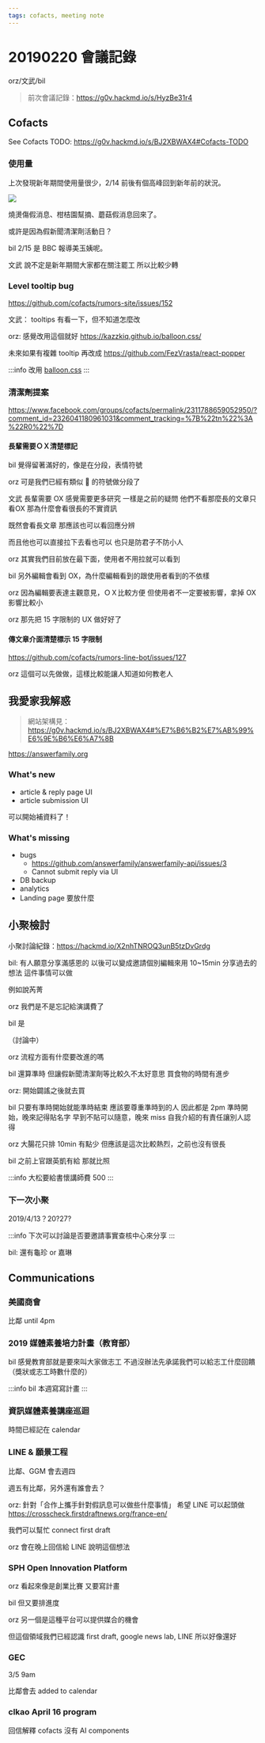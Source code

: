 ```yaml
---
tags: cofacts, meeting note
---
```


20190220 會議記錄
=====
 orz/文武/bil
 
> 前次會議記錄：https://g0v.hackmd.io/s/HyzBe31r4
> 

## Cofacts

See Cofacts TODO: https://g0v.hackmd.io/s/BJ2XBWAX4#Cofacts-TODO


### 使用量

上次發現新年期間使用量很少，2/14 前後有個高峰回到新年前的狀況。

![](https://g0vhackmd.blob.core.windows.net/g0v-hackmd-images/upload_45bac130142450ae1f6c9a714a1e594b)

燒燙傷假消息、柑桔園幫摘、蘑菇假消息回來了。

或許是因為假新聞清潔劑活動日？

bil
2/15 是 BBC 報導美玉姨呢。

文武
說不定是新年期間大家都在關注罷工
所以比較少轉


### Level tooltip bug
https://github.com/cofacts/rumors-site/issues/152

文武：
tooltips 有看一下，但不知道怎麼改

orz:
感覺改用這個就好
https://kazzkiq.github.io/balloon.css/

未來如果有複雜 tooltip 再改成
https://github.com/FezVrasta/react-popper

:::info
改用 [balloon.css](https://kazzkiq.github.io/balloon.css/)
:::

### 清潔劑提案

https://www.facebook.com/groups/cofacts/permalink/2311788659052950/?comment_id=2326041180961031&comment_tracking=%7B%22tn%22%3A%22R0%22%7D

#### 長輩需要ＯＸ清楚標記
    
bil
覺得留著滿好的，像是在分段，表情符號

orz
可是我們已經有類似 :raising_hand: 的符號做分段了

文武
長輩需要 OX 感覺需要更多研究
一樣是之前的疑問
他們不看那麼長的文章只看OX
那為什麼會看很長的不實資訊

既然會看長文章
那應該也可以看回應分辨

而且他也可以直接拉下去看也可以
也只是防君子不防小人

orz
其實我們目前放在最下面，使用者不用拉就可以看到

bil
另外編輯會看到 OX，為什麼編輯看到的跟使用者看到的不依樣

orz
因為編輯要表達主觀意見，ＯＸ比較方便
但使用者不一定要被影響，拿掉 OX 影響比較小

orz
那先把 15 字限制的 UX 做好好了

#### 傳文章介面清楚標示 15 字限制
https://github.com/cofacts/rumors-line-bot/issues/127

orz
這個可以先做做，這樣比較能讓人知道如何教老人

## 我愛家我解惑
> 網站架構見：https://g0v.hackmd.io/s/BJ2XBWAX4#%E7%B6%B2%E7%AB%99%E6%9E%B6%E6%A7%8B
>

https://answerfamily.org

### What's new
- article & reply page UI
- article submission UI

可以開始補資料了！

### What's missing
- bugs
    - https://github.com/answerfamily/answerfamily-api/issues/3
    - Cannot submit reply via UI
- DB backup
- analytics
- Landing page 要放什麼

## 小聚檢討

小聚討論紀錄：https://hackmd.io/X2nhTNROQ3unB5tzDvGrdg

bil:
有人願意分享滿感恩的
以後可以變成邀請個別編輯來用 10~15min 分享過去的想法
這件事情可以做

例如說芮菁

orz
我們是不是忘記給演講費了

bil
是

（討論中）

orz
流程方面有什麼要改進的嗎

bil
還算準時
但讓假新聞清潔劑等比較久不太好意思
買食物的時間有進步

orz:
開始闢謠之後就去買

bil
只要有準時開始就能準時結束
應該要尊重準時到的人
因此都是 2pm 準時開始，晚來記得貼名字
早到不貼可以隨意，晚來 miss 自我介紹的有責任讓別人認得

orz
大腸花只排 10min 有點少
但應該是這次比較熱烈，之前也沒有很長

bil
之前上官跟英凱有給
那就比照

:::info
大松要給書懷講師費 500
:::

### 下一次小聚

2019/4/13？20?27?

:::info
下次可以討論是否要邀請事實查核中心來分享
:::

bil:
還有龜珍 or 嘉琳

## Communications

### 美國商會
比鄰 until 4pm

### 2019 媒體素養培力計畫（教育部）
bil
感覺教育部就是要來叫大家做志工
不過沒辦法先承諾我們可以給志工什麼回饋（獎狀或志工時數什麼的）

:::info
bil 本週寫寫計畫
:::

### 資訊媒體素養講座巡迴

時間已經記在 calendar

### LINE & 願景工程
比鄰、GGM 會去週四

週五有比鄰，另外還有誰會去？

orz:
針對「合作上攜手針對假訊息可以做些什麼事情」
希望 LINE 可以起頭做
https://crosscheck.firstdraftnews.org/france-en/

我們可以幫忙 connect first draft

orz 會在晚上回信給 LINE 說明這個想法

### SPH Open Innovation Platform

orz
看起來像是創業比賽
又要寫計畫

bil
但又要排進度

orz
另一個是這種平台可以提供媒合的機會

但這個領域我們已經認識 first draft, google news lab, LINE 所以好像還好

### GEC
3/5 9am

比鄰會去
added to calendar

### clkao April 16 program

回信解釋 cofacts 沒有 AI components
